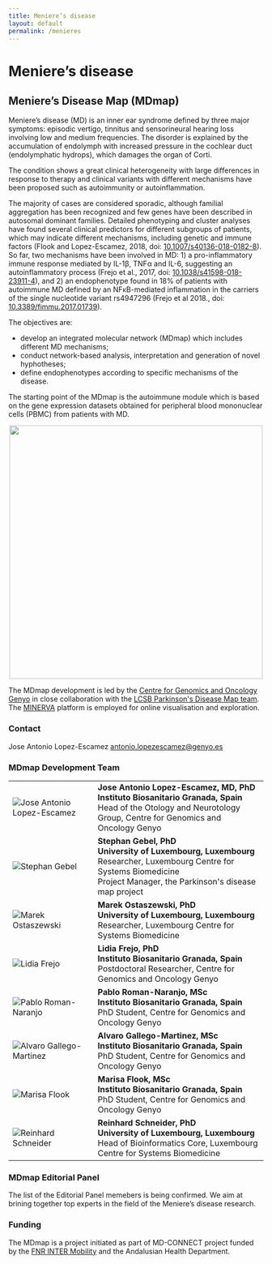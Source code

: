 ```yaml
---
title: Meniere’s disease
layout: default
permalink: /menieres
---
```


# Meniere’s disease

## Meniere’s Disease Map (MDmap)

Meniere’s disease (MD) is an inner ear syndrome defined by three major symptoms: episodic vertigo, tinnitus and sensorineural hearing loss involving low and medium frequencies. The disorder is explained by the accumulation of endolymph with increased pressure in the cochlear duct (endolymphatic hydrops), which damages the organ of Corti.  

The condition shows a great clinical heterogeneity with large differences in response to therapy and clinical variants with different mechanisms have been proposed such as autoimmunity or autoinflammation.  

The majority of cases are considered sporadic, although familial aggregation has been recognized and few genes have been described in autosomal dominant families. Detailed phenotyping and cluster analyses have found several clinical predictors for different subgroups of patients, which may indicate different mechanisms, including genetic and immune factors (Flook and Lopez-Escamez, 2018, doi: [10.1007/s40136-018-0182-8](https://doi.org/10.1007/s40136-018-0182-8)). So far, two mechanisms have been involved in MD: 1) a pro-inflammatory immune response mediated by IL-1β, TNFα and IL-6, suggesting an autoinflammatory process (Frejo et al., 2017, doi: [10.1038/s41598-018-23911-4](https://doi.org/10.1038/s41598-018-23911-4)), and 2) an endophenotype found in 18% of patients with autoimmune MD defined by an NFκB-mediated inflammation in the carriers of the single nucleotide variant rs4947296 (Frejo et al 2018., doi: [10.3389/fimmu.2017.01739](https://doi.org/10.3389/fimmu.2017.01739)).  

The objectives are:
* develop an integrated molecular network (MDmap) which includes different MD mechanisms;
* conduct network-based analysis, interpretation and generation of novel hyphotheses;
* define endophenotypes according to specific mechanisms of the disease.  

The starting point of the MDmap is the autoimmune module which is based on the gene expression datasets obtained for peripheral blood mononuclear cells (PBMC) from patients with MD.

<p align="center"><img src="../images/projects/menieres-introduction.png" width="500"/></p>

The MDmap development is led by the [Centre for Genomics and Oncology Genyo](http://www.genyo.es/en/content/centre) in close collaboration with the [LCSB Parkinson's Disease Map team](https://wwwfr.uni.lu/lcsb/research/parkinson_s_disease_map). The [MINERVA](http://r3lab.uni.lu/web/minerva-website/) platform is employed for online visualisation and exploration.  

### Contact 

Jose Antonio Lopez-Escamez [antonio.lopezescamez@genyo.es](mailto:antonio.lopezescamez@genyo.es)

### MDmap Development Team 

<table>
<tr>
<td><img src="../images/team/JoseAntonioLopezEscamez.jpg" alt="Jose Antonio Lopez-Escamez" /></td>
<td><strong>Jose Antonio Lopez-Escamez, MD, PhD</strong><br /><strong>Instituto Biosanitario Granada, Spain
</strong><br />Head of the Otology and Neurotology Group, Centre for Genomics and Oncology Genyo<br /></td>
</tr>
<tr>
<td><img src="../images/team/StephanGebel.jpg" alt="Stephan Gebel" /></td>
<td><strong>Stephan Gebel, PhD</strong><br /><strong>University of Luxembourg, Luxembourg
</strong><br />Researcher, Luxembourg Centre for Systems Biomedicine<br />
Project Manager, the Parkinson's disease map project<br /></td>
</tr>
<tr>
<td><img src="../images/team/MarekOstaszewski.jpg" alt="Marek Ostaszewski" /></td>
<td><strong>Marek Ostaszewski, PhD</strong><br /><strong>University of Luxembourg, Luxembourg
</strong><br />Researcher, Luxembourg Centre for Systems Biomedicine<br /></td>
</tr>
<tr>
<td><img src="../images/team/LidiaFrejo.jpg" alt="Lidia Frejo" /></td>
<td><strong>Lidia Frejo, PhD</strong><br /><strong>Instituto Biosanitario Granada, Spain
</strong><br />Postdoctoral Researcher, Centre for Genomics and Oncology Genyo<br /></td>
</tr>
<tr>
<td><img src="../images/team/PabloRomanNaranjo.jpg" alt="Pablo Roman-Naranjo" /></td>
<td><strong>Pablo Roman-Naranjo, MSc</strong><br /><strong>Instituto Biosanitario Granada, Spain
</strong><br />PhD Student, Centre for Genomics and Oncology Genyo<br /></td>
</tr>
<tr>
<td><img src="../images/team/AlvaroGallegoMartinez.jpg" alt="Alvaro Gallego-Martinez" /></td>
<td><strong>Alvaro Gallego-Martinez, MSc</strong><br /><strong>Instituto Biosanitario Granada, Spain
</strong><br />PhD Student, Centre for Genomics and Oncology Genyo<br /></td>
</tr>
<tr>
<td><img src="../images/team/MarisaFlook.jpg" alt="Marisa Flook" /></td>
<td><strong>Marisa Flook, MSc</strong><br /><strong>Instituto Biosanitario Granada, Spain
</strong><br />PhD Student, Centre for Genomics and Oncology Genyo<br /></td>
</tr>
<tr>
<td><img src="../images/team/ReinhardSchneider.jpg" alt="Reinhard Schneider" /></td>
<td><strong>Reinhard Schneider, PhD</strong><br /><strong>University of Luxembourg, Luxembourg
</strong><br />Head of Bioinformatics Core, Luxembourg Centre for Systems Biomedicine<br /></td>
</tr>
</table>

### MDmap Editorial Panel 

The list of the Editorial Panel memebers is being confirmed. We aim at brining together top experts in the field of the Meniere’s disease research.

### Funding

The MDmap is a project initiated as part of MD-CONNECT project funded by the [FNR INTER Mobility](https://www.fnr.lu/funding-instruments/inter-mobility/) and the Andalusian Health Department.
